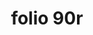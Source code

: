 ---
layout: edition
title: folio 90r
manuscript: Padua, Biblioteca del Seminario Vescovile, MS 32
sigla: P
iip: p090r.tif
milestone: 179
---